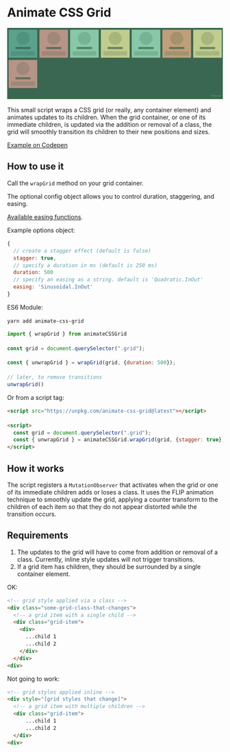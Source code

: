 # Animate CSS Grid

![demo of animate-css-grid in action](./demo/grid.gif)

This small script wraps a CSS grid (or really, any container element) and animates updates to its children.
When the grid container, or one of its immediate children, is updated via the addition or removal of a class, the grid will smoothly transition its children to their new positions and sizes.

[Example on Codepen](https://codepen.io/aholachek/pen/VXjOPB)

## How to use it

Call the `wrapGrid` method on your grid container.

The optional config object allows you to control duration, staggering, and easing.

[Available easing functions](https://sole.github.io/tween.js/examples/03_graphs.html).

Example options object:

```js
{
  // create a stagger effect (default is false)
  stagger: true,
  // specify a duration in ms (default is 250 ms)
  duration: 500
  // specify an easing as a string. default is 'Quadratic.InOut'
  easing: 'Sinusoidal.InOut'
}
```

ES6 Module:

`yarn add animate-css-grid`

```js
import { wrapGrid } from animateCSSGrid

const grid = document.querySelector(".grid");

const { unwrapGrid } = wrapGrid(grid, {duration: 500});

// later, to remove transitions
unwrapGrid()
```

Or from a script tag:

```html
<script src="https://unpkg.com/animate-css-grid@latest"></script>

<script>
  const grid = document.querySelector(".grid");
  const { unwrapGrid } = animateCSSGrid.wrapGrid(grid, {stagger: true});
</script>
```

## How it works

The script registers a `MutationObserver` that activates when the grid or one of its immediate children adds or loses a class.
It uses the FLIP animation technique to smoothly update the grid, applying a counter transform to the children of each item so that they do not appear distorted while the transition occurs.

## Requirements

1.  The updates to the grid will have to come from addition or removal of a class. Currently, inline style updates will not trigger transitions.
2.  If a grid item has children, they should be surrounded by a single container element.

OK:

```html
<!-- grid style applied via a class -->
<div class="some-grid-class-that-changes">
  <!-- a grid item with a single child -->
  <div class="grid-item">
    <div>
      ...child 1
      ...child 2
    </div>
  </div>
<div>
```

Not going to work:

```html
<!-- grid styles applied inline -->
<div style="[grid styles that change]">
  <!-- a grid item with multiple children -->
  <div class="grid-item">
      ...child 1
      ...child 2
  </div>
<div>
```
